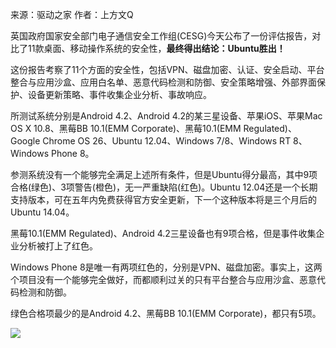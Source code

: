 来源：驱动之家     作者：上方文Q

英国政府国家安全部门电子通信安全工作组(CESG)今天公布了一份评估报告，对比了11款桌面、移动操作系统的安全性，<strong>最终得出结论：Ubuntu胜出！</strong>

这份报告考察了11个方面的安全性，包括VPN、磁盘加密、认证、安全启动、平台整合与应用沙盒、应用白名单、恶意代码检测和防御、安全策略增强、外部界面保护、设备更新策略、事件收集企业分析、事故响应。

所测试系统分别是Android 4.2、Android 4.2的某三星设备、苹果iOS、苹果Mac OS X 10.8、黑莓BB 10.1(EMM Corporate)、黑莓10.1(EMM Regulated)、Google Chrome OS 26、Ubuntu 12.04、Windows 7/8、Windows RT 8、Windows Phone 8。

参测系统没有一个能够完全满足上述所有条件，但是Ubuntu得分最高，其中9项合格(绿色)、3项警告(橙色)，无一严重缺陷(红色)。Ubuntu 12.04还是一个长期支持版本，可在五年内免费获得官方安全更新，下一个这种版本将是三个月后的Ubuntu 14.04。

黑莓10.1(EMM Regulated)、Android 4.2三星设备也有9项合格，但是事件收集企业分析被打上了红色。

Windows Phone 8是唯一有两项红色的，分别是VPN、磁盘加密。事实上，这两个项目没有一个能够完全做好，而都顺利过关的只有平台整合与应用沙盒、恶意代码检测和防御。

绿色合格项最少的是Android 4.2、黑莓BB 10.1(EMM Corporate)，都只有5项。

<img src="http://news.ccidnet.com/col/attachment/2014/1/2684015.jpg"/>

